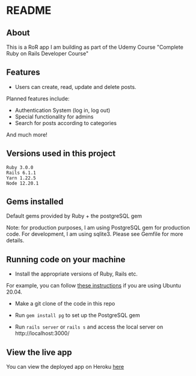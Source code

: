 # README

## About
This is a RoR app I am building as part of the Udemy Course "Complete Ruby on Rails Developer Course"

## Features

* Users can create, read, update and delete posts.

Planned features include:

* Authentication System (log in, log out)
* Special functionality for admins
* Search for posts according to categories

And much more!

## Versions used in this project

```
Ruby 3.0.0
Rails 6.1.1
Yarn 1.22.5
Node 12.20.1
```

## Gems installed
Default gems provided by Ruby + the postgreSQL gem

Note: for production purposes, I am using PostgreSQL gem for production code. For development, I am using sqlite3.
Please see Gemfile for more details.


## Running code on your machine

- Install the appropriate versions of Ruby, Rails etc.

For example, you can follow [these instructions](https://gorails.com/setup/ubuntu/20.04) if you are using Ubuntu 20.04.

- Make a git clone of the code in this repo

- Run `gem install pg` to set up the PostgreSQL gem

- Run `rails server` or `rails s` and access the local server on http://localhost:3000/


## View the live app

You can view the deployed app on Heroku [here](https://victorias-udemy-project.herokuapp.com/)